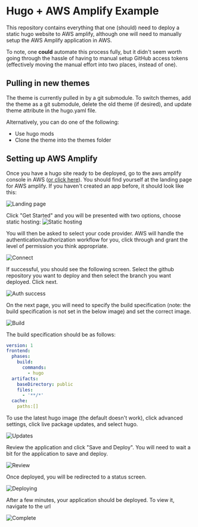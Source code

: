 # Hugo + AWS Amplify Example
This repository contains everything that one (should) need to deploy a static hugo website to AWS amplify, although one will need to manually setup the AWS Amplify application in AWS.

To note, one **could** automate this process fully, but it didn't seem worth going through the hassle of having to manual setup GitHub access tokens (effectively moving the manual effort into two places, instead of one).

## Pulling in new themes
The theme is currently pulled in by a git submodule. To switch themes, add the theme as a git submodule, delete the old theme (if desired), and update theme attribute in the hugo.yaml file.

Alternatively, you can do one of the following:
  * Use hugo mods
  * Clone the theme into the themes folder

## Setting up AWS Amplify
Once you have a hugo site ready to be deployed, go to the aws amplify console in AWS ([or click here](https://console.aws.amazon.com/amplify/home)). You should find yourself at the landing page for AWS amplify. If you haven't created an app before, it should look like this:

![Landing page](https://raw.githubusercontent.com/adambnoel/hugo_aws_amplify/main/content/tutorial/landing.png)

Click "Get Started" and you will be presented with two options, choose static hosting:
![Static hosting](https://raw.githubusercontent.com/adambnoel/hugo_aws_amplify/main/content/tutorial/static_hosting.png)

You will then be asked to select your code provider. AWS will handle the authentication/authorization workflow for you, click through and grant the level of permission you think appropriate.

![Connect](https://raw.githubusercontent.com/adambnoel/hugo_aws_amplify/main/content/tutorial/static_hosting.png)

If successful, you should see the following screen. Select the github repository you want to deploy and then select the branch you want deployed. Click next.

![Auth success](https://raw.githubusercontent.com/adambnoel/hugo_aws_amplify/main/content/tutorial/auth_successful.png)

On the next page, you will need to specify the build specification (note: the build specification is not set in the below image) and set the correct image.

![Build](https://raw.githubusercontent.com/adambnoel/hugo_aws_amplify/main/content/tutorial/build.png)

The build specification should be as follows:
```yaml
version: 1
frontend:
  phases:
    build:
      commands:
        - hugo
  artifacts:
    baseDirectory: public
    files:
      - '**/*'
  cache:
    paths:[]
```

To use the latest hugo image (the default doesn't work), click advanced settings, click live package updates, and select hugo.

![Updates](https://raw.githubusercontent.com/adambnoel/hugo_aws_amplify/main/content/tutorial/updates.png)

Review the application and click "Save and Deploy". You will need to wait a bit for the application to save and deploy.

![Review](https://raw.githubusercontent.com/adambnoel/hugo_aws_amplify/main/content/tutorial/review.png)

Once deployed, you will be redirected to a status screen.

![Deploying](https://raw.githubusercontent.com/adambnoel/hugo_aws_amplify/main/content/tutorial/deploying.png)

After a few minutes, your application should be deployed. To view it, navigate to the url

![Complete](https://raw.githubusercontent.com/adambnoel/hugo_aws_amplify/main/content/tutorial/complete.png)